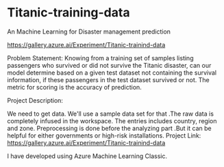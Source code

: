 # Titanic-training-data

An Machine Learning for Disaster management prediction

https://gallery.azure.ai/Experiment/Titanic-trainind-data

Problem Statement: Knowing from a training set of samples listing passengers who survived or did not survive the Titanic disaster, can our model determine based on a given test dataset not containing the survival information, if these passengers in the test dataset survived or not.
The metric for scoring is the accuracy of prediction.

Project Description:

We need to get data. We'll use a sample data set for that .The raw data is completely infused in the workspace. The entries includes country, region and zone. Preprocessing is done before the analyzing part .But it can be helpful for either governments or high-risk installations. Project Link: https://gallery.azure.ai/Experiment/Titanic-trainind-data

I have developed using Azure Machine Learning Classic.
